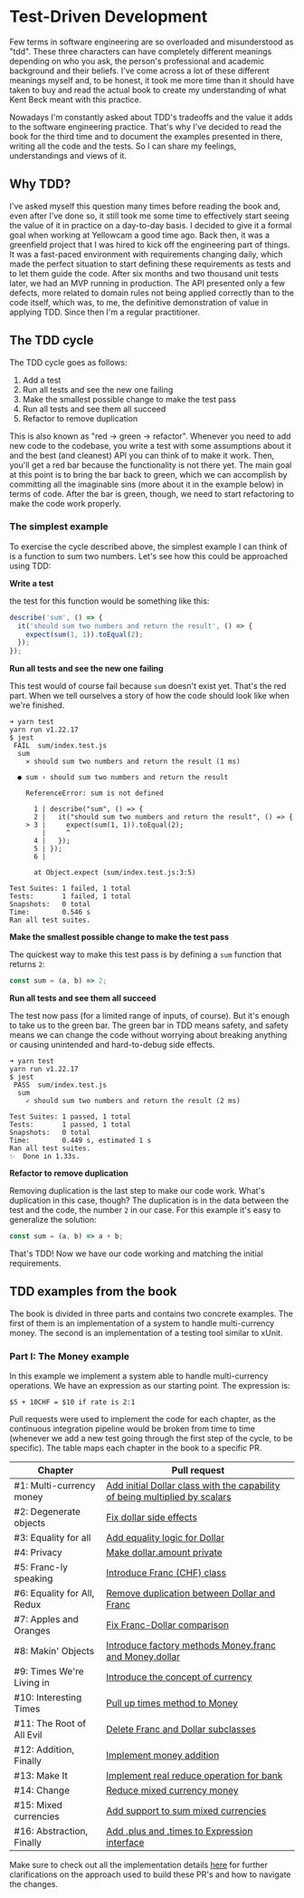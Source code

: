 # Test-Driven Development

Few terms in software engineering are so overloaded and misunderstood as "tdd". These three characters can have completely different meanings depending on who you ask, the person's professional and academic background and their beliefs. I've come across a lot of these different meanings myself and, to be honest, it took me more time than it should have taken to buy and read the actual book to create my understanding of what Kent Beck meant with this practice.

Nowadays I'm constantly asked about TDD's tradeoffs and the value it adds to the software engineering practice. That's why I've decided to read the book for the third time and to document the examples presented in there, writing all the code and the tests. So I can share my feelings, understandings and views of it.

## Why TDD?

I've asked myself this question many times before reading the book and, even after I've done so, it still took me some time to effectively start seeing the value of it in practice on a day-to-day basis. I decided to give it a formal goal when working at Yellowcam a good time ago. Back then, it was a greenfield project that I was hired to kick off the engineering part of things. It was a fast-paced environment with requirements changing daily, which made the perfect situation to start defining these requirements as tests and to let them guide the code. After six months and two thousand unit tests later, we had an MVP running in production. The API presented only a few defects, more related to domain rules not being applied correctly than to the code itself, which was, to me, the definitive demonstration of value in applying TDD. Since then I'm a regular practitioner.

## The TDD cycle

The TDD cycle goes as follows:

1. Add a test
2. Run all tests and see the new one failing
3. Make the smallest possible change to make the test pass
4. Run all tests and see them all succeed
5. Refactor to remove duplication

This is also known as "red -> green -> refactor". Whenever you need to add new code to the codebase, you write a test with some assumptions about it and the best (and cleanest) API you can think of to make it work. Then, you'll get a red bar because the functionality is not there yet. The main goal at this point is to bring the bar back to green, which we can accomplish by committing all the imaginable sins (more about it in the example below) in terms of code. After the bar is green, though, we need to start refactoring to make the code work properly.

### The simplest example

To exercise the cycle described above, the simplest example I can think of is a function to sum two numbers. Let's see how this could be approached using TDD:

**Write a test**

the test for this function would be something like this:

```javascript
describe('sum', () => {
  it('should sum two numbers and return the result', () => {
    expect(sum(1, 1)).toEqual(2);
  });
});
```

**Run all tests and see the new one failing**

This test would of course fail because `sum` doesn't exist yet. That's the red part. When we tell ourselves a story of how the code should look like when we're finished.

```
➜ yarn test
yarn run v1.22.17
$ jest
 FAIL  sum/index.test.js
  sum
    ✕ should sum two numbers and return the result (1 ms)

  ● sum › should sum two numbers and return the result

    ReferenceError: sum is not defined

      1 | describe("sum", () => {
      2 |   it("should sum two numbers and return the result", () => {
    > 3 |     expect(sum(1, 1)).toEqual(2);
        |     ^
      4 |   });
      5 | });
      6 |

      at Object.expect (sum/index.test.js:3:5)

Test Suites: 1 failed, 1 total
Tests:       1 failed, 1 total
Snapshots:   0 total
Time:        0.546 s
Ran all test suites.
```

**Make the smallest possible change to make the test pass**

The quickest way to make this test pass is by defining a `sum` function that returns `2`:

```javascript
const sum = (a, b) => 2;
```

**Run all tests and see them all succeed**

The test now pass (for a limited range of inputs, of course). But it's enough to take us to the green bar. The green bar in TDD means safety, and safety means we can change the code without worrying about breaking anything or causing unintended and hard-to-debug side effects.

```
➜ yarn test
yarn run v1.22.17
$ jest
 PASS  sum/index.test.js
  sum
    ✓ should sum two numbers and return the result (2 ms)

Test Suites: 1 passed, 1 total
Tests:       1 passed, 1 total
Snapshots:   0 total
Time:        0.449 s, estimated 1 s
Ran all test suites.
✨  Done in 1.33s.
```

**Refactor to remove duplication**

Removing duplication is the last step to make our code work. What's duplication in this case, though? The duplication is in the data between the test and the code, the number `2` in our case. For this example it's easy to generalize the solution:

```javascript
const sum = (a, b) => a + b;
```

That's TDD! Now we have our code working and matching the initial requirements.

## TDD examples from the book

The book is divided in three parts and contains two concrete examples. The first of them is an implementation of a system to handle multi-currency money. The second is an implementation of a testing tool similar to xUnit.

### Part I: The Money example

In this example we implement a system able to handle multi-currency operations. We have an expression as our starting point. The expression is:

```
$5 + 10CHF = $10 if rate is 2:1
```

Pull requests were used to implement the code for each chapter, as the continuous integration pipeline would be broken from time to time (whenever we add a new test going through the first step of the cycle, to be specific). The table maps each chapter in the book to a specific PR.

| Chapter                     | Pull request                                                                                                                            |
| --------------------------- | --------------------------------------------------------------------------------------------------------------------------------------- |
| #1: Multi-currency money    | [Add initial Dollar class with the capability of being multiplied by scalars](https://github.com/kaiosilveira/tdd-money-example/pull/1) |
| #2: Degenerate objects      | [Fix dollar side effects](https://github.com/kaiosilveira/tdd-money-example/pull/2)                                                     |
| #3: Equality for all        | [Add equality logic for Dollar](https://github.com/kaiosilveira/tdd-money-example/pull/3)                                               |
| #4: Privacy                 | [Make dollar.amount private](https://github.com/kaiosilveira/tdd-money-example/pull/4)                                                  |
| #5: Franc-ly speaking       | [Introduce Franc (CHF) class](https://github.com/kaiosilveira/tdd-money-example/pull/5)                                                 |
| #6: Equality for All, Redux | [Remove duplication between Dollar and Franc](https://github.com/kaiosilveira/tdd-money-example/pull/6)                                 |
| #7: Apples and Oranges      | [Fix Franc-Dollar comparison](https://github.com/kaiosilveira/tdd-money-example/pull/7)                                                 |
| #8: Makin' Objects          | [Introduce factory methods Money.franc and Money.dollar](https://github.com/kaiosilveira/tdd-money-example/pull/8)                      |
| #9: Times We're Living in   | [Introduce the concept of currency](https://github.com/kaiosilveira/tdd-money-example/pull/9)                                           |
| #10: Interesting Times      | [Pull up times method to Money](https://github.com/kaiosilveira/tdd-money-example/pull/10)                                              |
| #11: The Root of All Evil   | [Delete Franc and Dollar subclasses](https://github.com/kaiosilveira/tdd-money-example/pull/11)                                         |
| #12: Addition, Finally      | [Implement money addition](https://github.com/kaiosilveira/tdd-money-example/pull/12)                                                   |
| #13: Make It                | [Implement real reduce operation for bank ](https://github.com/kaiosilveira/tdd-money-example/pull/13)                                  |
| #14: Change                 | [Reduce mixed currency money](https://github.com/kaiosilveira/tdd-money-example/pull/14)                                                |
| #15: Mixed currencies       | [Add support to sum mixed currencies](https://github.com/kaiosilveira/tdd-money-example/pull/15)                                        |
| #16: Abstraction, Finally   | [Add .plus and .times to Expression interface](https://github.com/kaiosilveira/tdd-money-example/pull/16)                               |

Make sure to check out all the implementation details [here](https://github.com/kaiosilveira/tdd-money-example) for further clarifications on the approach used to build these PR's and how to navigate the changes.
